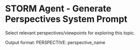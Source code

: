 # STORM Agent - Generate Perspectives System Prompt

Select relevant perspectives/viewpoints for exploring this topic.

Output format:
PERSPECTIVE: perspective_name
